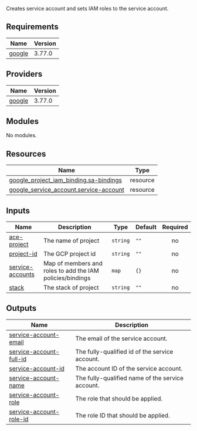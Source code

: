 Creates service account and sets IAM roles to the service account.


## Requirements

| Name | Version |
|------|---------|
| <a name="requirement_google"></a> [google](#requirement\_google) | 3.77.0 |

## Providers

| Name | Version |
|------|---------|
| <a name="provider_google"></a> [google](#provider\_google) | 3.77.0 |

## Modules

No modules.

## Resources

| Name | Type |
|------|------|
| [google_project_iam_binding.sa-bindings](https://registry.terraform.io/providers/hashicorp/google/3.77.0/docs/resources/project_iam_binding) | resource |
| [google_service_account.service-account](https://registry.terraform.io/providers/hashicorp/google/3.77.0/docs/resources/service_account) | resource |

## Inputs

| Name | Description | Type | Default | Required |
|------|-------------|------|---------|:--------:|
| <a name="input_ace-project"></a> [ace-project](#input\_ace-project) | The name of project | `string` | `""` | no |
| <a name="input_project-id"></a> [project-id](#input\_project-id) | The GCP project id | `string` | `""` | no |
| <a name="input_service-accounts"></a> [service-accounts](#input\_service-accounts) | Map of members and roles to add the IAM policies/bindings | `map` | `{}` | no |
| <a name="input_stack"></a> [stack](#input\_stack) | The stack of project | `string` | `""` | no |

## Outputs

| Name | Description |
|------|-------------|
| <a name="output_service-account-email"></a> [service-account-email](#output\_service-account-email) | The email of the service account. |
| <a name="output_service-account-full-id"></a> [service-account-full-id](#output\_service-account-full-id) | The fully-qualified id of the service account. |
| <a name="output_service-account-id"></a> [service-account-id](#output\_service-account-id) | The account ID of the service account. |
| <a name="output_service-account-name"></a> [service-account-name](#output\_service-account-name) | The fully-qualified name of the service account. |
| <a name="output_service-account-role"></a> [service-account-role](#output\_service-account-role) | The role that should be applied. |
| <a name="output_service-account-role-id"></a> [service-account-role-id](#output\_service-account-role-id) | The role ID that should be applied. |
